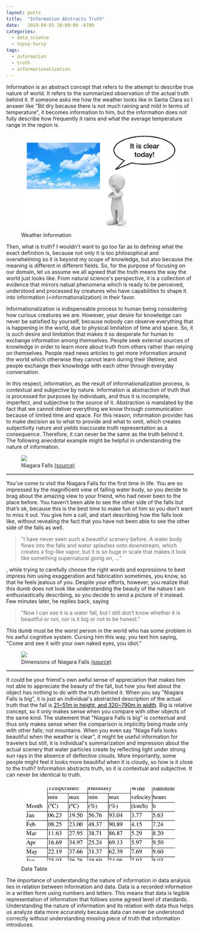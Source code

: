```yaml
---
layout: posts
title:  "Information Abstracts Truth"
date:   2019-04-03 20:00:00 -0700
categories:
  - data_science
  - topsy-turvy
tags:
  - information
  - truth
  - informationalization
---
```


Information is an abstract concept that refers to the attempt to describe true nature of world. It refers to the summarized observation of the actual truth behind it. If someone asks me how the weather looks like in Santa Clara so I answer like "Bit dry because there is not much raining and mild in terms of temperature", it becomes information to him, but the information does not fully describe how frequently it rains and what the average temperature range in the region is.
<!---
If you ask what is the exact definition of truth, it becomes too philosophical and thus I wouldn’t be able to give a confident answer to it (nor do I want to because I want to avoid unnecessary arguments that are beyond the scope of the topic)
-->

<figure>
  <img src="/assets/images/weather_information.png">
  <figcaption>Weather Information</figcaption>
</figure>

Then, what is truth? I wouldn't want to go too far as to defining what the exact definition is, because not only it is too philosophical and overwhelming so it is beyond my scope of knowledge, but also because the meaning is different in different fields. So, for the purpose of focusing on our domain, let us assume we all agreed that the truth means the way the world just looks like. From natural science's perspective, it is a collection of evidence that mirrors natual phenomena which is ready to be perceived, understood and processed by creatures who have capabilities to shape it into information (=informationalization) in their favor.

Informationalization is indispensable process to human being considering how curious creatures we are. However, your desire for knowledge can never be satisfied by yourself, because nobody can observe everything that is happening in the world, due to physical limitation of time and space. So, it is such desire and limitation that makes it so desperate for human to exchange information among themselves. People seek external sources of knowledge in order to learn more about truth from others rather than relying on themselves. People read news articles to get more information around the world which otherwise they cannot learn during their lifetime, and people exchange their knowledge with each other through everyday conversation. 

<!---
<figure>
  <img src="/assets/images/three_people.png">
  <figcaption>People Exchange Information</figcaption>
</figure>
-->

In this respect, information, as the result of informationalization process, is contextual and subjective by nature. Information is abstraction of truth that is processed for purposes by individuals, and thus it is incomplete, imperfect, and subjective to the source of it. Abstraction is mandated by the fact that we cannot deliver everything we know through communication because of limited time and space. For this reason, information provider has to make decision as to what to provide and what to omit, which creates subjectivity nature and yields inaccurate truth representation as a consequence. Therefore, it can never be the same as the truth behind it. The following anecdotal example might be helpful in understanding the nature of information.

<figure>
  <img src="https://www.planetware.com/wpimages/2020/02/new-york-city-to-niagara-falls-best-ways-to-get-there-organized-tour.jpg">
  <figcaption>Niagara Falls
<a href="https://www.planetware.com/new-york/from-new-york-city-to-niagara-falls-best-ways-to-get-there-us-ny-65.htm">(source)</a></figcaption>
</figure>

<hr style="height:3px;border:none;color:#808080;background-color:#808080;" />
You've come to visit the Niagara Falls for the first time in life. You are so impressed by the magnificent view of falling water body, so you decide to brag about the amazing view to your friend, who had never been to the place before. You haven’t been able to see the other side of the falls but that’s ok, because this is the best time to make fun of him so you don’t want to miss it out. You give him a call, and start describing how the falls look like, without revealing the fact that you have not been able to see the other side of the falls as well.

> "I have never seen such a beautiful scenery before. A water body flows into the falls and water splashes onto downstream, which creates a fog-like vapor, but it is so huge in scale that makes it look like something supernatural going on, ..."

, while trying to carefully choose the right words and expressions to best impress him using exaggeration and fabrication sometimes, you know, so that he feels jealous of you. Despite your efforts, however, you realize that this dumb does not look like understanding the beauty of the nature I am enthusiastically describing, so you decide to send a picture of it instead. Few minutes later, he replies back, saying

> "Now I can see it is a water fall, but I still don’t know whether it is beautiful or not, nor is it big or not to be honest."

This dumb must be the worst person in the world who has some problem in his awful cognitive system. Cursing him this way, you text him saying, "Come and see it with your own naked eyes, you idiot."

<figure>
  <img src="https://d3ds21tjpn8xnd.cloudfront.net/beta/wp-content/uploads/2019/04/Niagara-Falls-Height1.jpg">
  <figcaption>Dimensions of Niagara Falls
<a href="https://nyfalls.com/niagara-falls/faq-2/">(source)</a></figcaption>
</figure>
<hr style="height:3px;border:none;color:#808080;background-color:#808080;" />
It could be your friend's own awful sense of appreciation that makes him not able to appreciate the beauty of the fall, but how you feel about the object has nothing to do with the truth behind it. When you say "Niagara Falls is big", it is just an individual's abstracted description of the actual truth that the fall is
<a href="https://en.wikipedia.org/wiki/Niagara_Falls#Characteristics" style="color:black">21~51m in height, and 320~790m in width</a>. Big is relative concept, so it only makes sense when you compare with other objects of the same kind. The statement that "Niagara Falls is big" is contextual and thus only makes sense when the comparison is implicitly being made only with other falls; not mountains. When you even say "Niaga Falls looks beautiful when the weather is clear", it might be useful information for travelers but still, it is individual's summarization and impression about the actual scenery that water particles create by reflecting light under strong sun rays in the absence of deflective clouds. More importantly, some people might feel it looks more beautiful when it is cloudy, so how is it close to the truth? Information abstracts truth, so it is contextual and subjective. It can never be identical to truth.

<figure>
  <img src="/assets/images/data_table.png">
  <figcaption>Data Table</figcaption>
</figure>

The importance of understanding the nature of information in data analysis lies in relation between information and data. Data is a recorded information in a written form using numbers and letters. This means that data is legible representation of information that follows some agreed level of standards. Understanding the nature of information and its relation with data thus helps us analyze data more accurately because data can never be understood correctly without understanding missing piece of truth that information introduces.